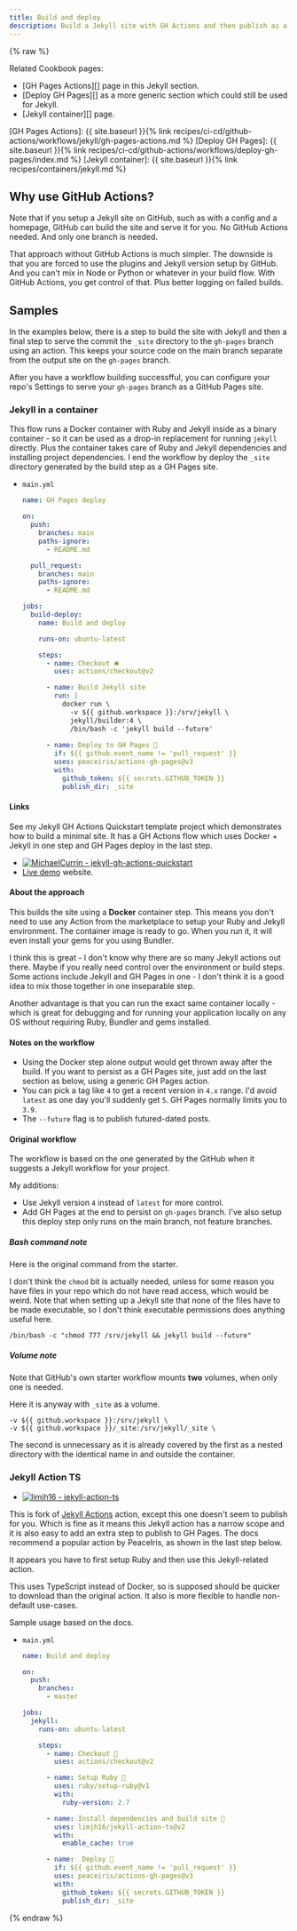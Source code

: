 ```yaml
---
title: Build and deploy
description: Build a Jekyll site with GH Actions and then publish as a GH Pages site
---
```


{% raw %}

Related Cookbook pages:

- [GH Pages Actions][] page in this Jekyll section.
- [Deploy GH Pages][] as a more generic section which could still be used for Jekyll.
- [Jekyll container][] page.

[GH Pages Actions]: {{ site.baseurl }}{% link recipes/ci-cd/github-actions/workflows/jekyll/gh-pages-actions.md %}
[Deploy GH Pages]: {{ site.baseurl }}{% link recipes/ci-cd/github-actions/workflows/deploy-gh-pages/index.md %}
[Jekyll container]: {{ site.baseurl }}{% link recipes/containers/jekyll.md %}


## Why use GitHub Actions?

Note that if you setup a Jekyll site on GitHub, such as with a config and a homepage, GitHub can build the site and serve it for you. No GitHub Actions needed. And only one branch is needed.

That approach without GitHub Actions is much simpler. The downside is that you are forced to use the plugins and Jekyll version setup by GitHub. And you can't mix in Node or Python or whatever in your build flow. With GitHub Actions, you get control of that. Plus better logging on failed builds.


## Samples

In the examples below, there is a step to build the site with Jekyll and then a final step to serve the commit the `_site` directory to the `gh-pages` branch using an action. This keeps your source code on the main branch separate from the output site on the `gh-pages` branch. 

After you have a workflow building successfful, you can configure your repo's Settings to serve your `gh-pages` branch as a GitHub Pages site.

### Jekyll in a container

This flow runs a Docker container with Ruby and Jekyll inside as a binary container - so it can be used as a drop-in replacement for running `jekyll` directly. Plus the container takes care of Ruby and Jekyll dependencies and installing project dependencies. I end the workflow by deploy the `_site` directory generated by the build step as a GH Pages site.

- `main.yml`
    ```yaml
    name: GH Pages deploy

    on:
      push:
        branches: main
        paths-ignore:
          - README.md

      pull_request:
        branches: main
        paths-ignore:
          - README.md

    jobs:
      build-deploy:
        name: Build and deploy

        runs-on: ubuntu-latest

        steps:
          - name: Checkout 🛎️
            uses: actions/checkout@v2

          - name: Build Jekyll site
            run: |
              docker run \
                -v ${{ github.workspace }}:/srv/jekyll \
                jekyll/builder:4 \
                /bin/bash -c 'jekyll build --future'
                
          - name: Deploy to GH Pages 🚀
            if: ${{ github.event_name != 'pull_request' }}
            uses: peaceiris/actions-gh-pages@v3
            with:
              github_token: ${{ secrets.GITHUB_TOKEN }}
              publish_dir: _site
    ```

#### Links

See my Jekyll GH Actions Quickstart template project which demonstrates how to build a minimal site. It has a GH Actions flow which uses Docker + Jekyll in one step and GH Pages deploy in the last step.

- [![MichaelCurrin - jekyll-gh-actions-quickstart](https://img.shields.io/static/v1?label=MichaelCurrin&message=jekyll-gh-actions-quickstart&color=blue&logo=github)](https://github.com/MichaelCurrin/jekyll-gh-actions-quickstart)
- [Live demo](https://michaelcurrin.github.io/jekyll-gh-actions-quickstart/) website.

#### About the approach

This builds the site using a **Docker** container step. This means you don't need to use any Action from the marketplace to setup your Ruby and Jekyll environment. The container image is ready to go. When you run it, it will even install your gems for you using Bundler.

I think this is great - I don't know why there are so many Jekyll actions out there. Maybe if you really need control over the environment or build steps. Some actions include Jekyll and GH Pages in one - I don't think it is a good idea to mix those together in one inseparable step.

Another advantage is that you can run the exact same container locally - which is great for debugging and for running your application locally on any OS without requiring Ruby, Bundler and gems installed.

#### Notes on the workflow

- Using the Docker step alone output would get thrown away after the build. If you want to persist as a GH Pages site, just add on the last section as below, using a generic GH Pages action.
- You can pick a tag like `4` to get a recent version in `4.x` range. I'd avoid `latest` as one day you'll suddenly get `5`. GH Pages normally limits you to `3.9`.
- The `--future` flag is to publish futured-dated posts.

#### Original workflow

The workflow is based on the one generated by the GitHub when it suggests a Jekyll workflow for your project.

My additions:

- Use Jekyll version `4` instead of `latest` for more control.
- Add GH Pages at the end to persist on `gh-pages` branch. I've also setup this deploy step only runs on the main branch, not feature branches.

##### Bash command note

Here is the original command from the starter.

I don't think the `chmod` bit is actually needed, unless for some reason you have files in your repo which do not have read access, which would be weird. Note that when setting up a Jekyll site that none of the files have to be made executable, so I don't think executable permissions does anything useful here.

```
/bin/bash -c "chmod 777 /srv/jekyll && jekyll build --future"
```

##### Volume note

Note that GitHub's own starter workflow mounts **two** volumes, when only one is needed.

Here it is anyway with `_site` as a volume.

```
-v ${{ github.workspace }}:/srv/jekyll \
-v ${{ github.workspace }}/_site:/srv/jekyll/_site \
```

The second is unnecessary as it is already covered by the first as a nested directory with the identical name in and outside the container.


### Jekyll Action TS

- [![limjh16 - jekyll-action-ts](https://img.shields.io/static/v1?label=limjh16&message=jekyll-action-ts&color=blue&logo=github)](https://github.com/limjh16/jekyll-action-ts)

This is fork of [Jekyll Actions](https://github.com/marketplace/actions/jekyll-actions) action, except this one doesn't seem to publish for you. Which is fine as it means this Jekyll action has a narrow scope and it is also easy to add an extra step to publish to GH Pages. The docs recommend a popular action by PeaceIris, as shown in the last step below.

It appears you have to first setup Ruby and then use this Jekyll-related action.

This uses TypeScript instead of Docker, so is supposed should be quicker to download than the original action. It also is more flexible to handle non-default use-cases.

Sample usage based on the docs.

- `main.yml`
    ```yaml
    name: Build and deploy

    on:
      push:
        branches:
          - master

    jobs:
      jekyll:
        runs-on: ubuntu-latest

        steps:
          - name: Checkout 📂
            uses: actions/checkout@v2

          - name: Setup Ruby 💎
            uses: ruby/setup-ruby@v1
            with:
              ruby-version: 2.7

          - name: Install dependencies and build site 🔨
            uses: limjh16/jekyll-action-ts@v2
            with:
              enable_cache: true

          - name:  Deploy 🚀
            if: ${{ github.event_name != 'pull_request' }}
            uses: peaceiris/actions-gh-pages@v3
            with:
              github_token: ${{ secrets.GITHUB_TOKEN }}
              publish_dir: _site
    ```

{% endraw %}
